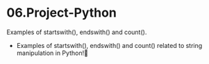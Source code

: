 # 06.Project-Python
 
Examples of startswith(), endswith() and count().

 - Examples of startswith(), endswith() and count() related to string manipulation in Python!🐍
